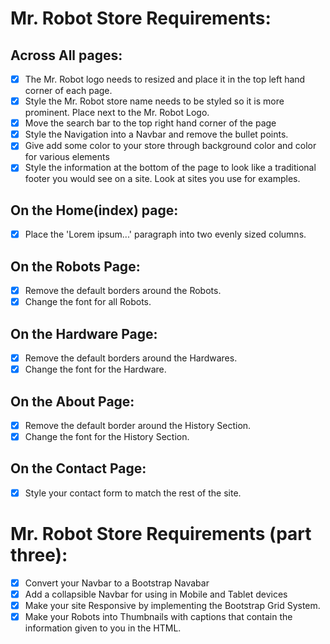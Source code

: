 # Mr. Robot Store Requirements:

## Across All pages:

* [x] The Mr. Robot logo needs to resized and place it in the top left hand corner of each page.
* [x] Style the Mr. Robot store name needs to be styled so it is more prominent. Place next to the Mr. Robot Logo.
* [x] Move the search bar to the top right hand corner of the page
* [x] Style the Navigation into a Navbar and remove the bullet points.
* [x] Give add some color to your store through background color and color for various elements
* [x] Style the information at the bottom of the page to look like a traditional footer you would see on a site. Look at sites you use for examples.

## On the Home(index) page:

* [x] Place the 'Lorem ipsum...' paragraph into two evenly sized columns.

## On the Robots Page:

* [x] Remove the default borders around the Robots.
* [x] Change the font for all Robots. 

## On the Hardware Page:

* [x] Remove the default borders around the Hardwares.
* [x] Change the font for the Hardware.

## On the About Page:

* [x] Remove the default border around the History Section.
* [x] Change the font for the History Section.

## On the Contact Page:

* [x] Style your contact form to match the rest of the site.

# Mr. Robot Store Requirements (part three):

* [x] Convert your Navbar to a Bootstrap Navabar
* [x] Add a collapsible Navbar for using in Mobile and Tablet devices
* [x] Make your site Responsive by implementing the Bootstrap Grid System.
* [x] Make your Robots into Thumbnails with captions that contain the information given to you in the HTML.